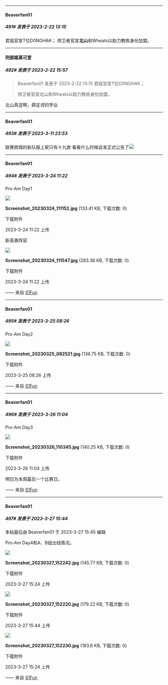 
*****

####  Beaverfan01  
##### 491#       发表于 2023-2-22 13:15

君临官宣T位D0NGHAK；
捍卫者官宣<strong>北山</strong>和Wheats以助力教练身份加盟。


*****

####  刑部姬真可爱  
##### 492#       发表于 2023-2-22 15:57

<blockquote>Beaverfan01 发表于 2023-2-22 13:15
君临官宣T位D0NGHAK；

捍卫者官宣北山和Wheats以助力教练身份加盟。</blockquote>
北山真逗啊，薛定谔的学业

*****

####  Beaverfan01  
##### 493#       发表于 2023-3-11 23:53

联赛商城的新队服上架只有十九款
看看什么时候会发正式公告了<img src="https://static.saraba1st.com/image/smiley/face2017/011.png" referrerpolicy="no-referrer">

*****

####  Beaverfan01  
##### 494#       发表于 2023-3-24 11:22

Pro-Am Day1

<img src="https://img.saraba1st.com/forum/202303/24/112229pn1chujl5j5c8pdt.jpg" referrerpolicy="no-referrer">

<strong>Screenshot_20230324_111152.jpg</strong> (133.41 KB, 下载次数: 0)

下载附件

2023-3-24 11:22 上传

新英勇阵容

<img src="https://img.saraba1st.com/forum/202303/24/112251wvcw3af33m3lgvka.jpg" referrerpolicy="no-referrer">

<strong>Screenshot_20230324_111547.jpg</strong> (283.38 KB, 下载次数: 0)

下载附件

2023-3-24 11:22 上传

—— 来自 [S1Fun](https://s1fun.koalcat.com)


*****

####  Beaverfan01  
##### 495#       发表于 2023-3-25 08:26

Pro-Am Day2

<img src="https://img.saraba1st.com/forum/202303/25/082625mueajxxwhrz0mq4w.jpg" referrerpolicy="no-referrer">

<strong>Screenshot_20230325_082521.jpg</strong> (136.75 KB, 下载次数: 0)

下载附件

2023-3-25 08:26 上传

—— 来自 [S1Fun](https://s1fun.koalcat.com)


*****

####  Beaverfan01  
##### 496#       发表于 2023-3-26 11:04

Pro-Am Day3

<img src="https://img.saraba1st.com/forum/202303/26/110424vuer89cmccyc29ug.jpg" referrerpolicy="no-referrer">

<strong>Screenshot_20230326_110345.jpg</strong> (140.25 KB, 下载次数: 0)

下载附件

2023-3-26 11:04 上传

明日为本周最后一个比赛日。

—— 来自 [S1Fun](https://s1fun.koalcat.com)


*****

####  Beaverfan01  
##### 497#       发表于 2023-3-27 15:44

 本帖最后由 Beaverfan01 于 2023-3-27 15:45 编辑 

Pro-Am Day4和A、B组出线情况。

<img src="https://img.saraba1st.com/forum/202303/27/152427p0muelexz4n0eiey.jpg" referrerpolicy="no-referrer">

<strong>Screenshot_20230327_152242.jpg</strong> (145.77 KB, 下载次数: 0)

下载附件

2023-3-27 15:24 上传

<img src="https://img.saraba1st.com/forum/202303/27/154453fbbpmppm3ooom53m.jpg" referrerpolicy="no-referrer">

<strong>Screenshot_20230327_152220.jpg</strong> (179.22 KB, 下载次数: 0)

下载附件

2023-3-27 15:44 上传

<img src="https://img.saraba1st.com/forum/202303/27/152434edzbdc1k5dzhcwmh.jpg" referrerpolicy="no-referrer">

<strong>Screenshot_20230327_152230.jpg</strong> (183.8 KB, 下载次数: 0)

下载附件

2023-3-27 15:24 上传

—— 来自 [S1Fun](https://s1fun.koalcat.com)

